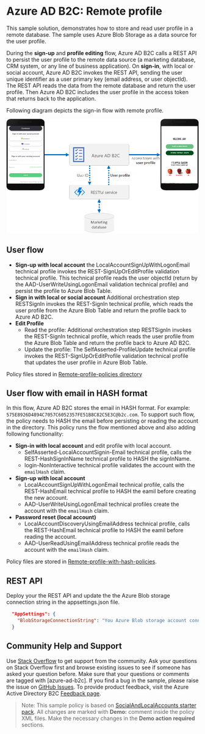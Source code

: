 # Azure AD B2C: Remote profile

This sample solution, demonstrates how to store and read user profile in a remote database. The sample uses Azure Blob Storage as a data source for the user profile. 

During the **sign-up** and **profile editing** flow, Azure AD B2C calls a REST API to persist the user profile to the remote data source (a marketing database, CRM system, or any line of business application). On **sign-in**, with local or social account, Azure AD B2C invokes the REST API, sending the user unique identifier as a user primary key (email address, or user objectId). The REST API reads the data from the remote database and return the user profile. Then Azure AD B2C includes the user profile in the access token that returns back to the application.  

Following diagram depicts the sign-in flow with remote profile.

![A diagram depicts the sign-in flow with remote profile. Azure AD B2C communicates to a RESTful service storing a database between login and placing an order.](media/remote-profile.png)

## User flow
-  **Sign-up with local account** the LocalAccountSignUpWithLogonEmail technical profile invokes the REST-SignUpOrEditProfile validation technical profile. This technical profile reads the user objectId (return by the AAD-UserWriteUsingLogonEmail validation technical profile) and persist the profile to Azure Blob Table.
- **Sign in with local or social account** Additional orchestration step RESTSignIn invokes the REST-SignIn technical profile, which reads the user profile from the Azure Blob Table and return the profile back to Azure AD B2C.
- **Edit Profile** 
    - Read the profile: Additional orchestration step RESTSignIn invokes the REST-SignIn technical profile, which reads the user profile from the Azure Blob Table and return the profile back to Azure AD B2C. 
    - Update the profile:  The SelfAsserted-ProfileUpdate technical profile invokes the REST-SignUpOrEditProfile validation technical profile that updates the user profile in Azure Blob Table.

Policy files stored in [Remote-profile-policies directory](Remote-profile-policies)

## User flow with email in HASH format
In this flow, Azure AD B2C stores the email in HASH format. For example: `575E8926D4894C7057C6052357FE51B8C82C5E3C@b2c.com`. To support such flow, the policy needs to HASH the email before persisting or reading the account in the directory. This policy runs the flow mentioned above and also adding following functionality:
- **Sign-in with local account** and edit profile with local account.
    - SelfAsserted-LocalAccountSignin-Email technical profile, calls the REST-HashSignInName technical profile to HASH the signInName.
    - login-NonInteractive technical profile validates the account with the `emailHash` claim.
- **Sign-up with local account**
    - LocalAccountSignUpWithLogonEmail technical profile, calls the REST-HashEmail technical profile to HASH the eamil before creating the new account.
    - AAD-UserWriteUsingLogonEmail technical profiles create the account with the `emailHash` claim.
- **Password reset (local account)**
    - LocalAccountDiscoveryUsingEmailAddress technical profile, calls the REST-HashEmail technical profile to HASH the eamil before reading the account.
    - AAD-UserReadUsingEmailAddress technical profile reads the account with the `emailHash` claim.

Policy files are stored in [Remote-profile-with-hash-policies](Remote-profile-with-hash-policies).

## REST API
Deploy your the REST API and update the the Azure Blob storage connection string in the appsettings.json file.
```JSON
  "AppSettings": {
    "BlobStorageConnectionString": "You Azure Blob storage account connection string"
  }
``` 

## Community Help and Support
Use [Stack Overflow](https://stackoverflow.com/questions/tagged/azure-ad-b2c) to get support from the community. Ask your questions on Stack Overflow first and browse existing issues to see if someone has asked your question before. Make sure that your questions or comments are tagged with [azure-ad-b2c].
If you find a bug in the sample, please raise the issue on [GitHub Issues](https://github.com/azure-ad-b2c/samples/issues).
To provide product feedback, visit the Azure Active Directory B2C [Feedback page](https://feedback.azure.com/forums/169401-azure-active-directory?category_id=160596).

> Note:  This sample policy is based on [SocialAndLocalAccounts starter pack](https://github.com/Azure-Samples/active-directory-b2c-custom-policy-starterpack/tree/master/SocialAndLocalAccounts). All changes are marked with **Demo:** comment inside the policy XML files. Make the necessary changes in the **Demo action required** sections.
